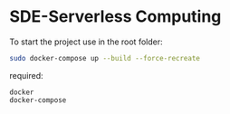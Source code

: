
# SDE-Serverless Computing

To start the project use in the root folder:

```bash
sudo docker-compose up --build --force-recreate
```

required:
```
docker
docker-compose
```

